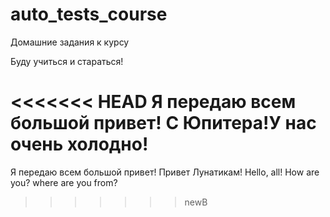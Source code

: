 # auto_tests_course
Домашние задания к курсу

Буду учиться и стараться!

<<<<<<< HEAD
Я передаю всем большой привет! C Юпитера!У нас очень холодно!
=======
Я передаю всем большой привет! 
Привет Лунатикам! Hello, all! How are you? where are you from?
>>>>>>> newB
